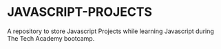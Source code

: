 # JAVASCRIPT-PROJECTS
 A repository to store Javascript Projects while learning Javascript during The Tech Academy bootcamp.

